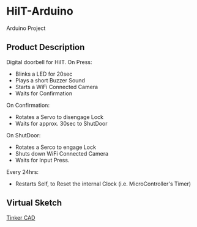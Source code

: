 # HiIT-Arduino
 Arduino Project

## Product Description
Digital doorbell for HiIT.
On Press:
- Blinks a LED for 20sec
- Plays a short Buzzer Sound
- Starts a WiFi Connected Camera
- Waits for Confirmation

On Confirmation:
- Rotates a Servo to disengage Lock
- Waits for approx. 30sec to ShutDoor

On ShutDoor:
- Rotates a Serco to engage Lock
- Shuts down WiFi Connected Camera
- Waits for Input Press.

Every 24hrs:
- Restarts Self, to Reset the internal Clock (i.e. MicroController's Timer)

## Virtual Sketch
[Tinker CAD](https://www.tinkercad.com/things/1TXkCIflTyw-brilliant-bojo-amur/editel?sharecode=3b64AbjSNC-aFxWy6FOw-oxU1wfmHp1eEG2GOLfIka4)